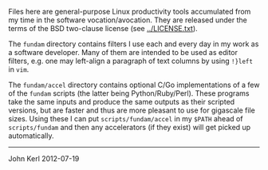 Files here are general-purpose Linux productivity tools accumulated from my time in the software vocation/avocation.  They are released under the terms of the BSD two-clause license (see [../LICENSE.txt](LICENSE.txt)).

The `fundam` directory contains filters I use each and every day in my work as a software developer.  Many of them are intended to be used as editor filters, e.g. one may left-align a paragraph of text columns by using `!}left` in `vim`.

The `fundam/accel` directory contains optional C/Go implementations of a few of the `fundam` scripts (the latter being Python/Ruby/Perl). These programs take the same inputs and produce the same outputs as their scripted versions, but are faster and thus are more pleasant to use for gigascale file sizes.  Using these I can put `scripts/fundam/accel` in my `$PATH` ahead of `scripts/fundam` and then any accelerators (if they exist) will get picked up automatically.

----------------------------------------------------------------

John Kerl 2012-07-19 
